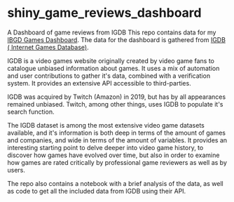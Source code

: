 # shiny_game_reviews_dashboard
A Dashboard of game reviews from IGDB
This repo contains data for my [IBGD Games Dashboard](https://tmespe.shinyapps.io/Games_dashboard/). 
The data for the dashboard is gathered from [IGDB ( Internet Games Database)](https://www.igdb.com/about).

IGDB is a video games website originally created by video game fans to catalogue unbiased information about games. It uses
a mix of automation and user contributions to gather it's data, combined with a verification system. It provides an extensive
API accessible to third-parties.

IGDB was acquired by Twitch (Amazon) in 2019, but has by all appearances remained unbiased. Twitch, among other things,
uses IGDB to populate it's search function.

The IGDB dataset is among the most extensive video game datasets available, and it's information is both deep in terms of
the amount of games and companies, and wide in terms of the amount of variables. It provides an interesting starting point
to delve deeper into video game history, to discover how games have evolved over time, but also in order to examine how
games are rated critically by professional game reviewers as well as by users.

The repo also contains a notebook with a brief analysis of the data, as well as code to get all the included data from IGDB using their API.
